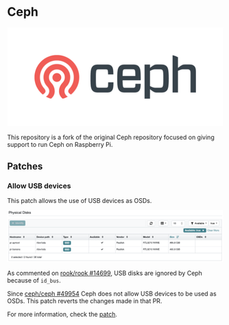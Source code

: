 # Ceph

<picture align="center">
  <source media="(prefers-color-scheme: dark)" srcset="/media/CephLogoDark@2x.png">
  <source media="(prefers-color-scheme: light)" srcset="/media/CephLogoLight@2x.png">
  <img alt="Ceph logo" src="/media/CephLogoLight@2x.png">
</picture>

This repository is a fork of the original Ceph repository focused on giving support to run Ceph on Raspberry Pi.

## Patches

### Allow USB devices

This patch allows the use of USB devices as OSDs.

![Available Physical Disks](media/AvailablePhysicalDisks@2x.png)

As commented on [rook/rook #14699](https://github.com/rook/rook/issues/14699), USB disks are ignored by Ceph because of `id_bus`.

Since [ceph/ceph #49954](https://github.com/ceph/ceph/pull/49954) Ceph does not allow USB devices to be used as OSDs. This patch reverts the changes made in that PR.

For more information, check the [patch](patches/allow-usb-devices.py).
